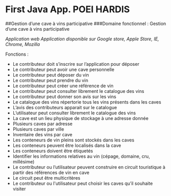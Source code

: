 # First Java App. POEI HARDIS 
##Gestion d’une cave à vins participative
###Domaine fonctionnel : Gestion d’une cave à vins participative


*Application web* 
*Application disponible sur Google store, Apple Store, IE, Chrome, Mozilla*

Fonctions :

*   Le contributeur doit s’inscrire sur l’application pour déposer
* 	Le contributeur peut avoir une cave personnelle
* 	Le contributeur peut déposer du vin
* 	Le contributeur peut prendre du vin
* 	Le contributeur peut créer une référence de vin
* 	Le contributeur peut consulter librement le catalogue des vins
* 	Le contributeur peut donner son avis sur les vins
* 	Le catalogue des vins répertorie tous les vins présents dans les caves
* 	L’avis des contributeurs apparait sur le catalogue
* 	L’utilisateur peut consulter librement le catalogue des vins
* 	La cave est un lieu physique de stockage à une adresse donnée
* 	Plusieurs caves par adresse
* 	Plusieurs caves par ville
* 	Inventaire des vins par cave
* 	Les conteneurs de vin pleins sont stockés dans les caves
* 	Les conteneurs peuvent être localisés dans la cave
* 	Les conteneurs doivent être étiquetés
* 	Identifier les informations relatives au vin (cépage, domaine, cru, millésime)
* 	Le contributeur ou l’utilisateur peuvent construire en circuit touristique à partir des références de vin en cave
* 	Le circuit peut être multicritères
* 	Le contributeur ou l'utilisateur peut choisir les caves qu’il souhaite visiter
